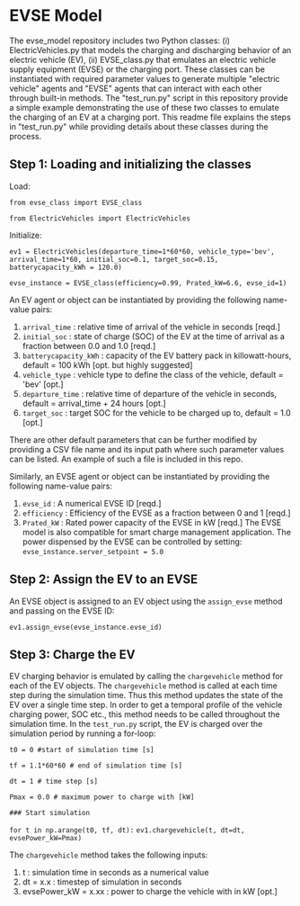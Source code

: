 # EVSE Model
The evse_model repository includes two Python classes: (i) ElectricVehicles.py that models the charging and discharging behavior of an electric vehicle (EV), (ii) EVSE_class.py that emulates an electric vehicle supply equipment (EVSE) or the charging port. These classes can be instantiated with required parameter values to generate multiple "electric vehicle" agents and "EVSE" agents that can interact with each other through built-in methods. The "test_run.py" script in this repository provide a simple example demonstrating the use of these two classes to emulate the charging of an EV at a charging port. This readme file explains the steps in "test_run.py" while providing details about these classes during the process.

## Step 1: Loading and initializing the classes
Load:

`from evse_class import EVSE_class`

`from ElectricVehicles import ElectricVehicles`

Initialize:

`ev1 = ElectricVehicles(departure_time=1*60*60, vehicle_type='bev', arrival_time=1*60, initial_soc=0.1, target_soc=0.15, batterycapacity_kWh = 120.0)`

`evse_instance = EVSE_class(efficiency=0.99, Prated_kW=6.6, evse_id=1)`

An EV agent or object can be instantiated by providing the following name-value pairs:
1. `arrival_time` : relative time of arrival of the vehicle in seconds [reqd.]
2. `initial_soc` : state of charge (SOC) of the EV at the time of arrival as a fraction between 0.0 and 1.0 [reqd.]
3. `batterycapacity_kWh` : capacity of the EV battery pack in killowatt-hours, default = 100 kWh [opt. but highly suggested]
4. `vehicle_type` : vehicle type to define the class of the vehicle, default = 'bev' [opt.]
5. `departure_time` : relative time of departure of the vehicle in seconds, default = arrival_time + 24 hours [opt.]
6. `target_soc` : target SOC for the vehicle to be charged up to, default = 1.0 [opt.]

There are other default parameters that can be further modified by providing a CSV file name and its input path where such parameter values can be listed. An example of such a file is included in this repo.

Similarly, an EVSE agent or object can be instantiated by providing the following name-value pairs:
1. `evse_id` : A numerical EVSE ID [reqd.]
2. `efficiency` : Efficiency of the EVSE as a fraction between 0 and 1 [reqd.]
3. `Prated_kW` : Rated power capacity of the EVSE in kW [reqd.]
The EVSE model is also compatible for smart charge management application. The power dispensed by the EVSE can be controlled by setting:
`evse_instance.server_setpoint = 5.0`

## Step 2: Assign the EV to an EVSE
An EVSE object is assigned to an EV object using the `assign_evse` method and passing on the EVSE ID:

`ev1.assign_evse(evse_instance.evse_id)`

## Step 3: Charge the EV
EV charging behavior is emulated by calling the `chargevehicle` method for each of the EV objects. The `chargevehicle` method is called at each time step during the simulation time. Thus this method updates the state of the EV over a single time step. In order to get a temporal profile of the vehicle charging power, SOC etc., this method needs to be called throughout the simulation time. In the `test_run.py` script, the EV is charged over the simulation period by running a for-loop:

`t0 = 0 #start of simulation time [s]`

`tf = 1.1*60*60 # end of simulation time [s]`

`dt = 1 # time step [s]`

`Pmax = 0.0 # maximum power to charge with [kW]`

`### Start simulation`

`for t in np.arange(t0, tf, dt):`
    `ev1.chargevehicle(t, dt=dt, evsePower_kW=Pmax)`

The `chargevehicle` method takes the following inputs:
1. t : simulation time in seconds as a numerical value
2. dt = x.x : timestep of simulation in seconds
3. evsePower_kW = x.xx : power to charge the vehicle with in kW [opt.]

